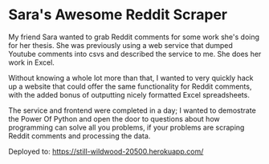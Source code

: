 Sara's Awesome Reddit Scraper
=============

My friend Sara wanted to grab Reddit comments for some work she's doing for her thesis. She was previously using
a web service that dumped Youtube comments into csvs and described the service to me. She does her work in Excel.

Without knowing a whole lot more than that, I wanted to very quickly hack up a website that could offer the same
functionality for Reddit comments, with the added bonus of outputting nicely formatted Excel spreadsheets.

The service and frontend were completed in a day; I wanted to demostrate the Power Of Python and open the door
to questions about how programming can solve all you problems, if your problems are scraping Reddit comments and
processing the data.

Deployed to: https://still-wildwood-20500.herokuapp.com/
